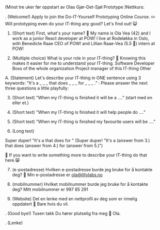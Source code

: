 (Minst tre uker før oppstart av Olas Gjør-Det-Sjøl Prototype )Nettkurs:

. (Welcome!)
Apply to join the Do-IT-Yourself Prototyping Online Course.
✏️  Will prototyping even do your IT-thing any good? Let's find out! 😺

1. (Short text)
First, what's your name?
🔹 My name is Ola Vea (42) and I work as a junior React developer at POW! I live at Rodeløkka in Oslo, with Benedicte Raae CEO of POW! and Lillian Raae-Vea (5.5 🦄) intern at POW!




2. (Multiple choice)
What is your role in your IT-thing?
🔹 Knowing this makes it easier for me to understand your IT-thing.
Software Developer
Boss of the whole organization
Project manager of this IT-thing
Other

A. (Statement)
Let's describe your IT-thing in ONE sentence using 3 keywords: "It's a _ _ _ that does _ _ _ for _ _ _ ." : Please answer the next three questions a little playfully:


3. (Short text)
"When my IT-thing is finished it will be a ...." (start med en eller et.)


4. (Short text)
"When my IT-thing is finished it will help people do ...."


5. (Short text)
"When my IT-thing is finished my favourite users will be ...."

6. (Long text)


Super duper! "It's a  that does  for "
(Super duper! "It's a (answer from 3.)
that does (answer from 4.)
for (answer from 5.)")

🔹  If you want to write something more to describe your IT-thing do that here.😸

7. (e-postadresse)
Hvilken e-postadresse burde jeg bruke for å kontakte deg?
🔹 Min e-postadresse er ola@lillylabs.no

8. (mobilnummer)
Hvilket mobilnummer burde jeg bruke for å kontakte deg? Mitt mobilnummer er 997 85 291

9. (Website)
Del en lenke med en nettprofil av deg som er rimelig oppdatert
🔹 Bare hvis du vil.

. (Good bye!)
Tusen takk
Du hører plutselig fra meg
🔹 Ola.

. (Lenke)

